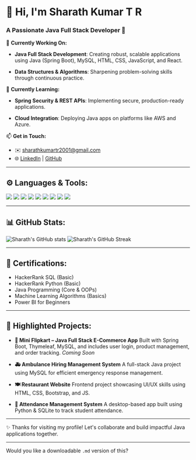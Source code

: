 

# 👋 Hi, I'm Sharath Kumar T R

### A Passionate **Java Full Stack Developer** 🚀

🔭 **Currently Working On:**

* **Java Full Stack Development**: Creating robust, scalable applications using Java (Spring Boot), MySQL, HTML, CSS, JavaScript, and React.

* **Data Structures & Algorithms**: Sharpening problem-solving skills through continuous practice.

🌱 **Currently Learning:**

* **Spring Security & REST APIs**: Implementing secure, production-ready applications.

* **Cloud Integration**: Deploying Java apps on platforms like AWS and Azure.

📫 **Get in Touch:**

* ✉️ [sharathkumartr2001@gmail.com](mailto:sharathkumartr2001@gmail.com)
* 🌐 [LinkedIn](https://linkedin.com/in/sharathkumar22) | [GitHub](https://github.com/Sharathkumartr)

---

## ⚙️ **Languages & Tools:**

<p align="left">
  <img src="https://img.shields.io/badge/Java-ED8B00?style=for-the-badge&logo=java&logoColor=white" />
  <img src="https://img.shields.io/badge/SpringBoot-6DB33F?style=for-the-badge&logo=springboot&logoColor=white" />
  <img src="https://img.shields.io/badge/React-20232A?style=for-the-badge&logo=react&logoColor=61DAFB" />
  <img src="https://img.shields.io/badge/MySQL-00758F?style=for-the-badge&logo=mysql&logoColor=white" />
  <img src="https://img.shields.io/badge/HTML5-E34F26?style=for-the-badge&logo=html5&logoColor=white" />
  <img src="https://img.shields.io/badge/CSS3-1572B6?style=for-the-badge&logo=css3&logoColor=white" />
  <img src="https://img.shields.io/badge/JavaScript-F7DF1E?style=for-the-badge&logo=javascript&logoColor=black" />
  <img src="https://img.shields.io/badge/Git-F05032?style=for-the-badge&logo=git&logoColor=white" />
  <img src="https://img.shields.io/badge/VSCode-007ACC?style=for-the-badge&logo=visual-studio-code&logoColor=white" />
</p>

---

## 📊 **GitHub Stats:**

<p align="left">
  <img src="https://github-readme-stats.vercel.app/api?username=Sharathkumartr&show_icons=true&theme=radical" alt="Sharath's GitHub stats" />
  <img src="https://github-readme-streak-stats.herokuapp.com/?user=Sharathkumartr&theme=radical" alt="Sharath's GitHub Streak" />
</p>

---

## 🏅 **Certifications:**

* HackerRank SQL (Basic)
* HackerRank Python (Basic)
* Java Programming (Core & OOPs)
* Machine Learning Algorithms (Basics)
* Power BI for Beginners

---

## 🚀 **Highlighted Projects:**

* **🛒 Mini Flipkart – Java Full Stack E-Commerce App**
  Built with Spring Boot, Thymeleaf, MySQL, and includes user login, product management, and order tracking.
  *Coming Soon*

* **🚑 Ambulance Hiring Management System**
  A full-stack Java project using MySQL for efficient emergency response management.
  

* **🍽️ Restaurant Website**
  Frontend project showcasing UI/UX skills using HTML, CSS, Bootstrap, and JS.


* **📅 Attendance Management System**
  A desktop-based app built using Python & SQLite to track student attendance.
  

---

✨ Thanks for visiting my profile! Let's collaborate and build impactful Java applications together.

---

Would you like a downloadable `.md` version of this?
